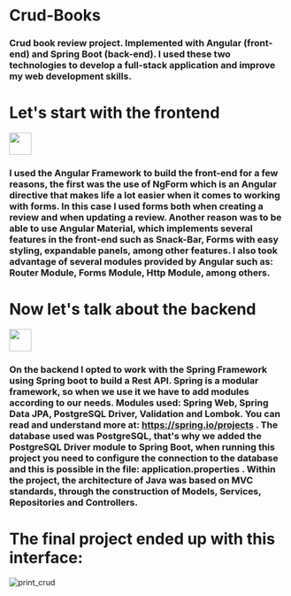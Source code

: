 # Crud-Books
### Crud book review project. Implemented with Angular (front-end) and Spring Boot (back-end). I used these two technologies to develop a full-stack application and improve my web development skills.

# Let's start with the frontend
<img src="https://cdn.jsdelivr.net/gh/devicons/devicon/icons/angularjs/angularjs-original.svg"  width="40" height="40" />

### I used the Angular Framework to build the front-end for a few reasons, the first was the use of NgForm which is an Angular directive that makes life a lot easier when it comes to working with forms. In this case I used forms both when creating a review and when updating a review. Another reason was to be able to use Angular Material, which implements several features in the front-end such as Snack-Bar, Forms with easy styling, expandable panels, among other features. I also took advantage of several modules provided by Angular such as: Router Module, Forms Module, Http Module, among others.

# Now let's talk about the backend
<img src="https://cdn.jsdelivr.net/gh/devicons/devicon/icons/spring/spring-original.svg"   width="40" height="40" />

### On the backend I opted to work with the Spring Framework using Spring boot to build a Rest API. Spring is a modular framework, so when we use it we have to add modules according to our needs. Modules used: Spring Web, Spring Data JPA, PostgreSQL Driver, Validation and Lombok. You can read and understand more at: https://spring.io/projects . The database used was PostgreSQL, that's why we added the PostgreSQL Driver module to Spring Boot, when running this project you need to configure the connection to the database and this is possible in the file: application.properties . Within the project, the architecture of Java was based on MVC standards, through the construction of Models, Services, Repositories and Controllers. 


# The final project ended up with this interface:

![print_crud](https://github.com/CaioPereir4/Crud-Books/assets/87405897/c1ac6198-9635-4e65-8732-b4b847d90d6d)
